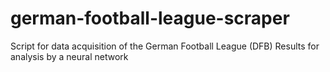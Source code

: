 # german-football-league-scraper
 Script for data acquisition of the German Football League (DFB) Results for analysis by a neural network
